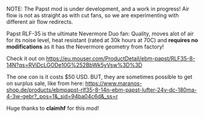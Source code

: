 
NOTE: The Papst mod is under development, and a work in progress! Air flow is not as straight as with cut fans, so we are experimenting with different air flow redirects.

Papst RLF-35 is the ultimate Nevermore Duo fan: Quality, moves alot of air for its noise level, heat resistant (rated at 30k hours at 70C) and **requires no modifications** as it has the Nevermore geometry from factory!

Check it out on https://eu.mouser.com/ProductDetail/ebm-papst/RLF35-8-14N?qs=RViDcLGODe10G%252BbWk5yVsw%3D%3D

The one con is it costs $50 USD. BUT, they are sometimes possible to get on surplus sale, like from here: 
https://www.maranos-shop.de/products/ebmpapst-rlf35-8-14n-ebm-papst-lufter-24v-dc-180ma-4-3w-gebr?_pos=1&_sid=94ba04c6d&_ss=r

Huge thanks to **claimhf** for this mod!
